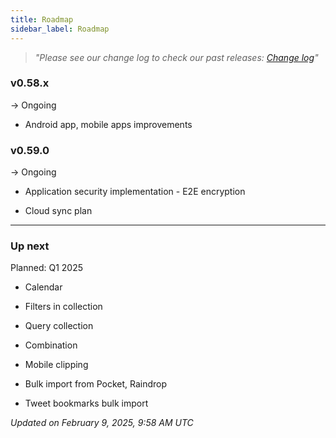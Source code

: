 ```yaml
---
title: Roadmap
sidebar_label: Roadmap
---
```


> _"Please see our change log to check our past releases: [Change log](../../changelog/memotron/2025/Q1/v0.57.1.md)"_

### v0.58.x
→ Ongoing

- Android app, mobile apps improvements

### v0.59.0
→ Ongoing

- Application security implementation - E2E encryption

- Cloud sync plan

---

### Up next

Planned: Q1 2025

- Calendar

- Filters in collection

- Query collection

- Combination

- Mobile clipping

- Bulk import from Pocket, Raindrop

- Tweet bookmarks bulk import

*Updated on February 9, 2025, 9:58 AM UTC*



